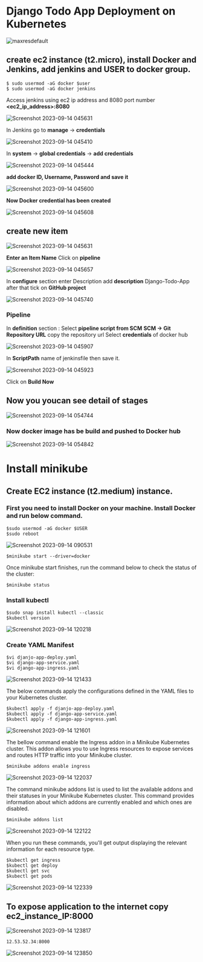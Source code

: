 # Django Todo App Deployment on Kubernetes 
![maxresdefault](https://github.com/pradip2994/Project_k8_django_app/assets/124191442/ecd546e3-d28a-419e-a1dd-aad9ce46ee40)


## create ec2 instance (t2.micro), install Docker and Jenkins, add jenkins and USER to docker group.
```
$ sudo usermod -aG docker $user
$ sudo usermod -aG docker jenkins
```

Access jenkins using ec2 ip address and 8080 port number 
**<ec2_ip_address>:8080**

![Screenshot 2023-09-14 045631](https://github.com/pradip2994/Project_k8_django_app/assets/124191442/a1905dd0-f0f2-4217-b843-da969e4e70e6)


In Jenkins go to **manage** -> **credentials** 

![Screenshot 2023-09-14 045410](https://github.com/pradip2994/Project_k8_django_app/assets/124191442/f1dd1318-5356-4725-a9a8-774fb2f7f4f6)


In **system** -> **global credentials** -> **add credentials**

![Screenshot 2023-09-14 045444](https://github.com/pradip2994/Project_k8_django_app/assets/124191442/0292cab1-0816-4ca4-a37c-5aed312f9e25)

**add docker ID, Username, Password and save it**

![Screenshot 2023-09-14 045600](https://github.com/pradip2994/Project_k8_django_app/assets/124191442/d535a13f-6e80-4582-8ab0-33b5feab8a4f)

**Now Docker credential has been created**

![Screenshot 2023-09-14 045608](https://github.com/pradip2994/Project_k8_django_app/assets/124191442/1daadadc-4ef0-4fb4-a1bd-1edd556dbb19)


## create **new item** 

![Screenshot 2023-09-14 045631](https://github.com/pradip2994/Project_k8_django_app/assets/124191442/5732662a-0a41-4bc4-8200-3377d4c4a2e8)

**Enter an Item Name**
Click on **pipeline** 

![Screenshot 2023-09-14 045657](https://github.com/pradip2994/Project_k8_django_app/assets/124191442/fcaae2e8-1afe-4614-8858-a0b7e3485b11)

In **configure** section enter Description
add **description** Django-Todo-App after that tick on **GitHub project**

![Screenshot 2023-09-14 045740](https://github.com/pradip2994/Project_k8_django_app/assets/124191442/14a3a78c-406a-43c6-a5a0-8b2e14b00f8b)

### Pipeline

In **definition** section : Select **pipeline script from SCM**
**SCM -> Git**
**Repository URL** copy the repository url
Select **credentials** of docker hub

![Screenshot 2023-09-14 045907](https://github.com/pradip2994/Project_k8_django_app/assets/124191442/e3c77b54-7dd8-4874-b811-b2ac3934cfa3)

In **ScriptPath** name of jenkinsfile then save it.

![Screenshot 2023-09-14 045923](https://github.com/pradip2994/Project_k8_django_app/assets/124191442/e7aae987-49f4-43cf-9567-490971459071)


Click on **Build Now**
## Now you youcan see detail of stages 

![Screenshot 2023-09-14 054744](https://github.com/pradip2994/Project_k8_django_app/assets/124191442/f54f1556-c35c-496d-a990-50147592a357)

### Now docker image has be build and pushed to Docker hub 

![Screenshot 2023-09-14 054842](https://github.com/pradip2994/Project_k8_django_app/assets/124191442/be4921e0-1afa-4f95-9060-bb4428b6dbd1)

# Install minikube

## Create EC2 instance (t2.medium) instance.

### First you need to install Docker on your machine. Install Docker and run below command.

```
$sudo usermod -aG docker $USER
$sudo reboot
```

![Screenshot 2023-09-14 090531](https://github.com/pradip2994/Project_k8_django_app/assets/124191442/e8084076-c739-4ec4-9d08-7cf6e2a21881)

```
$minikube start --driver=docker
```

Once minikube start finishes, run the command below to check the status of the cluster:
```
$minikube status
```

### Install kubectl
```
$sudo snap install kubectl --classic
$kubectl version
```

![Screenshot 2023-09-14 120218](https://github.com/pradip2994/Project_k8_django_app/assets/124191442/aa0b564a-1c18-4ae7-8370-079bc90cdb57)

### Create YAML Manifest
```
$vi djanjo-app-deploy.yaml
$vi django-app-service.yaml
$vi django-app-ingress.yaml
```

![Screenshot 2023-09-14 121433](https://github.com/pradip2994/Project_k8_django_app/assets/124191442/155aee48-e6be-462a-9289-a19589dc0294)

The below commands apply the configurations defined in the YAML files to your Kubernetes cluster.

```
$kubectl apply -f djanjo-app-deploy.yaml
$kubectl apply -f django-app-service.yaml
$kubectl apply -f django-app-ingress.yaml
```

![Screenshot 2023-09-14 121601](https://github.com/pradip2994/Project_k8_django_app/assets/124191442/63218609-4b59-47e2-b845-6c1eb6d7e7e2)

The bellow command enable the Ingress addon in a Minikube Kubernetes cluster. This addon allows you to use Ingress resources to expose services and routes HTTP traffic into your Minikube cluster.

```
$minikube addons enable ingress
```

![Screenshot 2023-09-14 122037](https://github.com/pradip2994/Project_k8_django_app/assets/124191442/a55dc990-16f1-4ad7-b8ff-9ca41317292d)

The command minikube addons list is used to list the available addons and their statuses in your Minikube Kubernetes cluster. This command provides information about which addons are currently enabled and which ones are disabled.

```
$minikube addons list
```

![Screenshot 2023-09-14 122122](https://github.com/pradip2994/Project_k8_django_app/assets/124191442/9886e0f5-b64f-4500-baa9-ca43f186b620)

When you run these commands, you'll get output displaying the relevant information for each resource type.

```
$kubectl get ingress
$kubectl get deploy
$kubectl get svc
$kubectl get pods
```

![Screenshot 2023-09-14 122339](https://github.com/pradip2994/Project_k8_django_app/assets/124191442/f2156893-140f-459a-ad62-e133d5b2e8c4)

## To expose application to the internet copy ec2_instance_IP:8000 

![Screenshot 2023-09-14 123817](https://github.com/pradip2994/Project_k8_django_app/assets/124191442/8a632754-fec9-45fe-bd8f-ceb71f6a9719)

```
12.53.52.34:8000
```

![Screenshot 2023-09-14 123850](https://github.com/pradip2994/Project_k8_django_app/assets/124191442/164ab14f-547e-40d0-8ddf-49e8b0e4563e)

